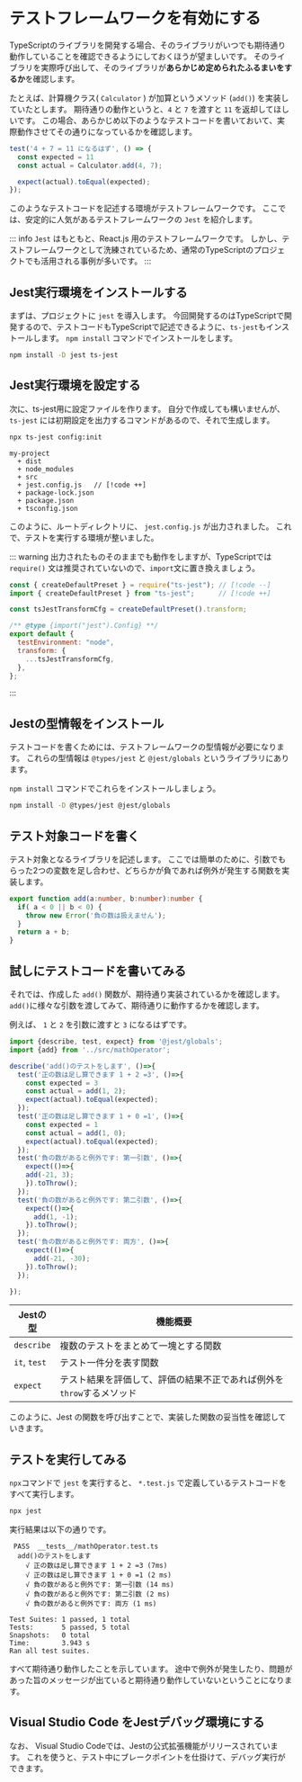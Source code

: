 # テストフレームワークを有効にする

TypeScriptのライブラリを開発する場合、そのライブラリがいつでも期待通り動作していることを確認できるようにしておくほうが望ましいです。
そのライブラリを実際呼び出して、そのライブラリが**あらかじめ定められたふるまいをするか**を確認します。

たとえば、計算機クラス( `Calculator` ) が加算というメソッド (`add()`) を実装していたとします。
期待通りの動作というと、`4` と `7` を渡すと `11` を返却してほしいです。
この場合、あらかじめ以下のようなテストコードを書いておいて、実際動作させてその通りになっているかを確認します。

```typescript title="簡単なテストコード"
test('4 + 7 = 11 になるはず', () => {
  const expected = 11
  const actual = Calculator.add(4, 7);

  expect(actual).toEqual(expected);
});
```

このようなテストコードを記述する環境がテストフレームワークです。
ここでは、安定的に人気があるテストフレームワークの `Jest` を紹介します。

::: info
`Jest` はもともと、React.js 用のテストフレームワークです。
しかし、テストフレームワークとして洗練されているため、通常のTypeScriptのプロジェクトでも活用される事例が多いです。
:::

## Jest実行環境をインストールする

まずは、プロジェクトに `jest` を導入します。
今回開発するのはTypeScriptで開発するので、テストコードもTypeScriptで記述できるように、`ts-jest`もインストールします。
`npm install` コマンドでインストールをします。

```bash :no-line-numbers
npm install -D jest ts-jest
```

## Jest実行環境を設定する

次に、ts-jest用に設定ファイルを作ります。
自分で作成しても構いませんが、`ts-jest` には初期設定を出力するコマンドがあるので、それで生成します。

```bash :no-line-numbers
npx ts-jest config:init
```

```text :no-line-numbers
my-project
  + dist
  + node_modules
  + src
  + jest.config.js   // [!code ++]
  + package-lock.json
  + package.json
  + tsconfig.json
```

このように、ルートディレクトリに、 `jest.config.js` が出力されました。
これで、テストを実行する環境が整いました。

::: warning
出力されたものそのままでも動作をしますが、TypeScriptでは `require()` 文は推奨されていないので、`import`文に置き換えましょう。

```javascript title="jest.config.js"
const { createDefaultPreset } = require("ts-jest"); // [!code --]
import { createDefaultPreset } from "ts-jest";      // [!code ++]

const tsJestTransformCfg = createDefaultPreset().transform;

/** @type {import("jest").Config} **/
export default {
  testEnvironment: "node",
  transform: {
    ...tsJestTransformCfg,
  },
};
```

:::

## Jestの型情報をインストール

テストコードを書くためには、テストフレームワークの型情報が必要になります。
これらの型情報は `@types/jest` と `@jest/globals` というライブラリにあります。

`npm install` コマンドでこれらをインストールしましょう。

```bash :no-line-numbers
npm install -D @types/jest @jest/globals
```

## テスト対象コードを書く

テスト対象となるライブラリを記述します。
ここでは簡単のために、引数でもらった2つの変数を足し合わせ、どちらかが負であれば例外が発生する関数を実装します。

```typescript title="src/mathOperator.ts"
export function add(a:number, b:number):number {
  if( a < 0 || b < 0) {
    throw new Error('負の数は扱えません');
  }
  return a + b;
}
```

## 試しにテストコードを書いてみる

それでは、作成した `add()` 関数が、期待通り実装されているかを確認します。
`add()`に様々な引数を渡してみて、期待通りに動作するかを確認します。

例えば、 `1` と `2` を引数に渡すと `3` になるはずです。

```typescript title='__tests__/mathOperator.test.ts'
import {describe, test, expect} from '@jest/globals';
import {add} from '../src/mathOperator';

describe('add()のテストをします', ()=>{
  test('正の数は足し算できます 1 + 2 =3', ()=>{
    const expected = 3
    const actual = add(1, 2);
    expect(actual).toEqual(expected); 
  });
  test('正の数は足し算できます 1 + 0 =1', ()=>{
    const expected = 1
    const actual = add(1, 0);
    expect(actual).toEqual(expected); 
  });
  test('負の数があると例外です: 第一引数', ()=>{
    expect(()=>{
    add(-21, 3);
    }).toThrow();
  });
  test('負の数があると例外です: 第二引数', ()=>{
    expect(()=>{
      add(1, -1);
    }).toThrow();
  });
  test('負の数があると例外です: 両方', ()=>{
    expect(()=>{
      add(-21, -30);
    }).toThrow();
  });

});
```

| Jestの型     | 機能概要                                                                |
| ------------ | ----------------------------------------------------------------------- |
| `describe`   | 複数のテストをまとめて一塊とする関数                                    |
| `it`, `test` | テスト一件分を表す関数                                                  |
| `expect`     | テスト結果を評価して、評価の結果不正であれば例外を`throw`するメソッド |

このように、Jest の関数を呼び出すことで、実装した関数の妥当性を確認していきます。

## テストを実行してみる

`npx`コマンドで `jest` を実行すると、 `*.test.js` で定義しているテストコードをすべて実行します。

```bash :no-line-numbers
npx jest
```

実行結果は以下の通りです。

```text :no-line-numbers
 PASS  __tests__/mathOperator.test.ts
  add()のテストをします
    √ 正の数は足し算できます 1 + 2 =3 (7ms)
    √ 正の数は足し算できます 1 + 0 =1 (2 ms)
    √ 負の数があると例外です: 第一引数 (14 ms)
    √ 負の数があると例外です: 第二引数 (2 ms)
    √ 負の数があると例外です: 両方 (1 ms)

Test Suites: 1 passed, 1 total
Tests:       5 passed, 5 total
Snapshots:   0 total
Time:        3.943 s
Ran all test suites.
```

すべて期待通り動作したことを示しています。
途中で例外が発生したり、問題があった旨のメッセージが出ていると期待通り動作していないということになります。

## Visual Studio Code をJestデバッグ環境にする

なお、 Visual Studio Codeでは、Jestの公式拡張機能がリリースされています。
これを使うと、テスト中にブレークポイントを仕掛けて、デバッグ実行ができます。

<VPCard
  title="Jest"
  link="https://marketplace.visualstudio.com/items?itemName=Orta.vscode-jest"
  image="https://orta.gallerycdn.vsassets.io/extensions/orta/vscode-jest/6.4.4/1751245458454/Microsoft.VisualStudio.Services.Icons.Default"
  description="Use Facebook's Jest With Pleasure."
/>
